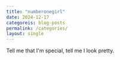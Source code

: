 ```yaml
---
title: "numberonegirl"
date: 2024-12-17
categoreis: blog-posts
permalink: /categories/
layout: single
---
```


Tell me that I'm special, tell me I look pretty. 
